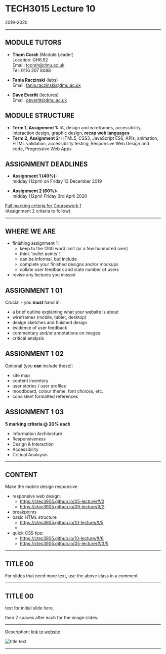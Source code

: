 # TECH3015 Lecture 10

2019-2020

---

## MODULE TUTORS

- **Thom Corah** (Module Leader)  
Location: GH6.62  
Email: tcorah@dmu.ac.uk  
Tel: 0116 207 8088

- **Fania Raczinski** (labs)  
Email: fania.raczinski@dmu.ac.uk

- **Dave Everitt** (lectures)  
Email: deveritt@dmu.ac.uk


## MODULE STRUCTURE

- **Term 1, Assignment 1:** IA, design and wireframes, accessibility, interaction design, graphic design, **recap web languages**
- **Term 2, Assignment 2:** HTML5, CSS3, JavaScript ES6, APIs, animation, HTML validation, accessibility testing, Responsive Web Design and code, Progressive Web Apps


## ASSIGNMENT DEADLINES

- **Assignment 1 (40%):**  
midday (12pm) on Friday 13 December 2019

- **Assignment 2 (60%):**  
midday (12pm) Friday 3rd April 2020

[Full marking criteria for Coursework 1](https://daveeveritt.github.io/TECH3015/coursework-01.html#marking-criteria)  
(Assignment 2 criteria to follow)

---

## WHERE WE ARE

- finishing assignment 1:
  - keep to the 1200 word limit (or a few humndred over)
  - think 'bullet points'!
  - can be informal, but include
  - complete your finished designs and/or mockups
  - collate user feedback and state number of users
- revise any lectures you missed


## ASSIGNMENT 1 **01**

Crucial - you **must** hand in:

- a brief outline explaining what your website is about
- wireframes (mobile, tablet, desktop)
- design sketches and finished design
- evidence of user feedback
- commentary and/or annotations on images
- critical analysis


## ASSIGNMENT 1 **02**

Optional (you **can** include these):

- site map
- content inventory
- user stories / user profiles
- moodboard, colour theme, font choices, etc.
- consistent formatted references


## ASSIGNMENT 1 **03**

**5 marking criteria @ 20% each**

- Information Architecture
- Responsiveness
- Design & Interaction
- Accessibility
- Critical Analaysis

---

## CONTENT

<!-- https://github.com/CTEC3905/10-lecture -->

Make the mobile design responsive

- responsive web design:
  - https://ctec3905.github.io/05-lecture/#/2
  - https://ctec3905.github.io/09-lecture/#/2
- breakpoints
- basic HTML structure
  - https://ctec3905.github.io/10-lecture/#/5
  - 
- quick CSS tips:
  - https://ctec3905.github.io/10-lecture/#/6
  - https://ctec3905.github.io/05-lecture/#/3/5

---

<!-- EXAMPLE SLIDE WITH A CLASS -->

## TITLE **00**
<!-- .slide: class="crammed" -->

For slides that need more text, use the above class in a comment

---

<!-- EXAMPLE WITH BACKGROUND IMAGES AS SUBSECTIONS -->

## TITLE **00**

text for initial slide here,

then 2 spaces after each for the image slides:


<!-- .slide: data-background-image="https://raw.githubusercontent.com/DaveEveritt/TECH3015/master/imgs/IMAGE_NAME" data-background-size="contain" -->

---

<!-- BIG IMAGE EXAMPLE -->

Description: [link to website](URL)

![title text](https://raw.githubusercontent.com/DaveEveritt/TECH3015/master/imgs/design/IMAGE_FILENAME)

---
